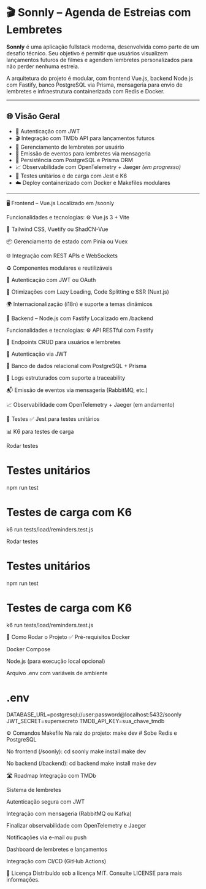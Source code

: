 # 🎬 Sonnly – Agenda de Estreias com Lembretes

**Sonnly** é uma aplicação fullstack moderna, desenvolvida como parte de um desafio técnico. Seu objetivo é permitir que usuários visualizem lançamentos futuros de filmes e agendem lembretes personalizados para não perder nenhuma estreia.

A arquitetura do projeto é modular, com frontend Vue.js, backend Node.js com Fastify, banco PostgreSQL via Prisma, mensageria para envio de lembretes e infraestrutura containerizada com Redis e Docker.

---

## 🌐 Visão Geral

- 🔐 Autenticação com JWT
- 🎬 Integração com TMDb API para lançamentos futuros
- 🧠 Gerenciamento de lembretes por usuário
- 📨 Emissão de eventos para lembretes via mensageria
- 💾 Persistência com PostgreSQL e Prisma ORM
- 📈 Observabilidade com OpenTelemetry + Jaeger *(em progresso)*
- 🧪 Testes unitários e de carga com Jest e K6
- ☁️ Deploy containerizado com Docker e Makefiles modulares

---

🖥️ Frontend – Vue.js
Localizado em /soonly

Funcionalidades e tecnologias:
⚙️ Vue.js 3 + Vite

🎨 Tailwind CSS, Vuetify ou ShadCN-Vue

📦 Gerenciamento de estado com Pinia ou Vuex

🌐 Integração com REST APIs e WebSockets

♻️ Componentes modulares e reutilizáveis

🔐 Autenticação com JWT ou OAuth

🚀 Otimizações com Lazy Loading, Code Splitting e SSR (Nuxt.js)

🌍 Internacionalização (i18n) e suporte a temas dinâmicos

🔧 Backend – Node.js com Fastify
Localizado em /backend

Funcionalidades e tecnologias:
⚙️ API RESTful com Fastify

📄 Endpoints CRUD para usuários e lembretes

🔐 Autenticação via JWT

💾 Banco de dados relacional com PostgreSQL + Prisma

🧾 Logs estruturados com suporte a traceability

📬 Emissão de eventos via mensageria (RabbitMQ, etc.)

📈 Observabilidade com OpenTelemetry + Jaeger (em andamento)

🧪 Testes
✅ Jest para testes unitários

📊 K6 para testes de carga

Rodar testes

# Testes unitários
npm run test

# Testes de carga com K6
k6 run tests/load/reminders.test.js

Rodar testes
# Testes unitários
npm run test

# Testes de carga com K6
k6 run tests/load/reminders.test.js

🐳 Como Rodar o Projeto
✅ Pré-requisitos
Docker

Docker Compose

Node.js (para execução local opcional)

Arquivo .env com variáveis de ambiente

# .env
DATABASE_URL=postgresql://user:password@localhost:5432/soonly
JWT_SECRET=supersecreto
TMDB_API_KEY=sua_chave_tmdb


⚙️ Comandos Makefile
Na raiz do projeto:
make dev         # Sobe Redis e PostgreSQL

No frontend (/soonly):
cd soonly
make install
make dev


No backend (/backend):
cd backend
make install
make dev


🛣️ Roadmap
 Integração com TMDb

 Sistema de lembretes

 Autenticação segura com JWT

 Integração com mensageria (RabbitMQ ou Kafka)

 Finalizar observabilidade com OpenTelemetry e Jaeger

 Notificações via e-mail ou push

 Dashboard de lembretes e lançamentos

 Integração com CI/CD (GitHub Actions)

 📄 Licença
Distribuído sob a licença MIT. Consulte LICENSE para mais informações.